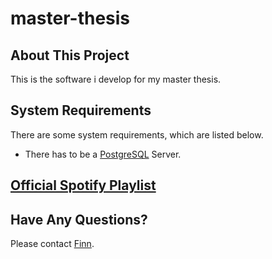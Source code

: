 # master-thesis
## About This Project
This is the software i develop for my master thesis.

## System Requirements
There are some system requirements, which are listed below.

* There has to be a [PostgreSQL](https://www.postgresql.org/) Server.

## [Official Spotify Playlist](https://open.spotify.com/playlist/3Lv3aFRKATuuEo9x2daARm?si=jb3JoleVRLGCcNlwgU9dvg)

## Have Any Questions?
Please contact [Finn](mailto:finn.zentgraf@inform-software.com?subject=Master%20Thesis).
